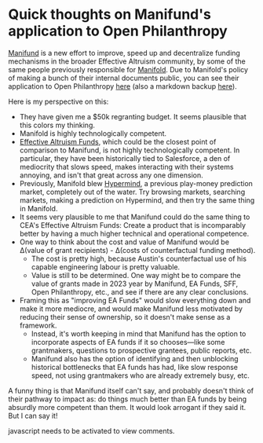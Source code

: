 Quick thoughts on Manifund's application to Open Philanthropy
=============================================================

[Manifund](https://manifund.org/) is a new effort to improve, speed up and decentralize funding mechanisms in the broader Effective Altruism community, by some of the same people previously responsible for [Manifold](https://manifold.markets/home). Due to Manifold's policy of making a bunch of their internal documents public, you can see their application to Open Philanthropy [here](https://manifoldmarkets.notion.site/OpenPhil-Grant-Application-3c226068c3ae45eaaf4e6afd7d1763bc) (also a markdown backup [here](https://nunosempere.com/blog/2023/09/05/manifund-open-philanthropy/.src/application)).

Here is my perspective on this:

- They have given me a $50k regranting budget. It seems plausible that this colors my thinking. 
- Manifold is highly technologically competent.
- [Effective Altruism Funds](https://funds.effectivealtruism.org/), which could be the closest point of comparison to Manifund, is not highly technologically competent. In particular, they have been historically tied to Salesforce, a den of mediocrity that slows speed, makes interacting with their systems annoying, and isn't that great across any one dimension.
- Previously, Manifold blew [Hypermind](https://predict.hypermind.com/hypermind/app.html), a previous play-money prediction market, completely out of the water. Try browsing markets, searching markets, making a prediction on Hypermind, and then try the same thing in Manifold.
- It seems very plausible to me that Manifund could do the same thing to CEA's Effective Altruism Funds: Create a product that is incomparably better by having a much higher technical and operational competence. 
- One way to think about the cost and value of Manifund would be &Delta;(value of grant recipients) - &Delta;(costs of counterfactual funding method). 
  - The cost is pretty high, because Austin's counterfactual use of his capable engineering labour is pretty valuable.
  - Value is still to be determined. One way might be to compare the value of grants made in 2023 year by Manifund, EA Funds, SFF, Open Philanthropy, etc., and see if there are any clear conclusions. 
- Framing this as "improving EA Funds" would slow everything down and make it more mediocre, and would make Manifund less motivated by reducing their sense of ownership, so it doesn't make sense as a framework. 
  - Instead, it's worth keeping in mind that Manifund has the option to incorporate aspects of EA funds if it so chooses—like some grantmakers, questions to prospective grantees, public reports, etc. 
  - Manifund also has the option of identifying and then unblocking historical bottlenecks that EA funds has had, like slow response speed, not using grantmakers who are already extremely busy, etc.

A funny thing is that Manifund itself can't say, and probably doesn't think of their pathway to impact as: do things much better than EA funds by being absurdly more competent than them. It would look arrogant if they said it. But I can say it!

<p>
  <section id='isso-thread'>
  <noscript>javascript needs to be activated to view comments.</noscript>
  </section>
</p>
